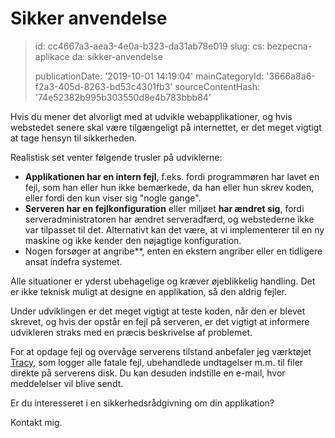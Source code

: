 Sikker anvendelse
=================

> id: cc4667a3-aea3-4e0a-b323-da31ab78e019
> slug:
> 	cs: bezpecna-aplikace
> 	da: sikker-anvendelse
> 
> publicationDate: '2019-10-01 14:19:04'
> mainCategoryId: '3666a8a6-f2a3-405d-8263-bd53c4301fb3'
> sourceContentHash: '74e52382b995b303550d8e4b783bbb84'

Hvis du mener det alvorligt med at udvikle webapplikationer, og hvis webstedet senere skal være tilgængeligt på internettet, er det meget vigtigt at tage hensyn til sikkerheden.

Realistisk set venter følgende trusler på udviklerne:

- **Applikationen har en intern fejl**, f.eks. fordi programmøren har lavet en fejl, som han eller hun ikke bemærkede, da han eller hun skrev koden, eller fordi den kun viser sig "nogle gange".
- **Serveren har en fejlkonfiguration** eller miljøet **har ændret sig**, fordi serveradministratoren har ændret serveradfærd, og webstederne ikke var tilpasset til det. Alternativt kan det være, at vi implementerer til en ny maskine og ikke kender den nøjagtige konfiguration.
- Nogen forsøger at angribe**, enten en ekstern angriber eller en tidligere ansat indefra systemet.

Alle situationer er yderst ubehagelige og kræver øjeblikkelig handling. Det er ikke teknisk muligt at designe en applikation, så den aldrig fejler.

Under udviklingen er det meget vigtigt at teste koden, når den er blevet skrevet, og hvis der opstår en fejl på serveren, er det vigtigt at informere udvikleren straks med en præcis beskrivelse af problemet.

For at opdage fejl og overvåge serverens tilstand anbefaler jeg værktøjet <a href="https://tracy.nette.org/">Tracy</a>, som logger alle fatale fejl, ubehandlede undtagelser m.m. til filer direkte på serverens disk. Du kan desuden indstille en e-mail, hvor meddelelser vil blive sendt.

Er du interesseret i en sikkerhedsrådgivning om din applikation?

Kontakt mig.
